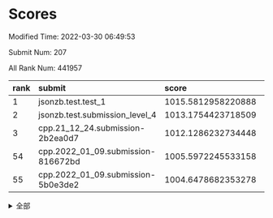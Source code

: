# Scores

Modified Time: 2022-03-30 06:49:53

Submit Num: 207

All Rank Num: 441957

| rank |               submit               |       score        |       sigma        | pk_num |
| :--- | :--------------------------------- | :----------------- | :----------------- | :----- |
| 1    | jsonzb.test.test_1                 | 1015.5812958220888 | 0.8178564341921455 | 8539   |
| 2    | jsonzb.test.submission_level_4     | 1013.1754423718509 | 0.8223730171525088 | 8537   |
| 3    | cpp.21_12_24.submission-2b2ea0d7   | 1012.1286232734448 | 0.7939689701912993 | 8537   |
| 54   | cpp.2022_01_09.submission-816672bd | 1005.5972245533158 | 0.7123798095016705 | 8546   |
| 55   | cpp.2022_01_09.submission-5b0e3de2 | 1004.6478682353278 | 0.7190976569427159 | 8544   |


<details>
<summary>全部</summary>

| rank |                 submit                 |       score        |       sigma        | pk_num |
| :--- | :------------------------------------- | :----------------- | :----------------- | :----- |
| 1    | jsonzb.test.test_1                     | 1015.5812958220888 | 0.8178564341921455 | 8539   |
| 2    | jsonzb.test.submission_level_4         | 1013.1754423718509 | 0.8223730171525088 | 8537   |
| 3    | cpp.21_12_24.submission-2b2ea0d7       | 1012.1286232734448 | 0.7939689701912993 | 8537   |
| 4    | gobigger.level_3.submission_level_3_26 | 1011.4207390030633 | 0.7779749074957557 | 8542   |
| 5    | gobigger.level_3.submission_level_3_39 | 1011.3224759839118 | 0.7747753521931612 | 8535   |
| 6    | gobigger.level_3.submission_level_3_44 | 1011.1814689194103 | 0.7753099818786463 | 8536   |
| 7    | gobigger.level_3.submission_level_3_42 | 1011.1423761689883 | 0.7758898406641372 | 8537   |
| 8    | gobigger.level_3.submission_level_3_31 | 1011.1318032655877 | 0.769016620484642  | 8541   |
| 9    | gobigger.level_3.submission_level_3_23 | 1011.0988035397343 | 0.7804901981447353 | 8538   |
| 10   | gobigger.level_3.submission_level_3_33 | 1011.0705759988995 | 0.7622815009482129 | 8537   |
| 11   | gobigger.level_3.submission_level_3_46 | 1010.9690593895463 | 0.77147618044091   | 8543   |
| 12   | gobigger.level_3.submission_level_3_2  | 1010.8867178545719 | 0.782436762487241  | 8543   |
| 13   | gobigger.level_3.submission_level_3_18 | 1010.7380518851986 | 0.7643429895820948 | 8540   |
| 14   | gobigger.level_3.submission_level_3_15 | 1010.4328354341887 | 0.7607162002432699 | 8538   |
| 15   | gobigger.level_3.submission_level_3_6  | 1010.3268983835985 | 0.7627795911501966 | 8539   |
| 16   | gobigger.level_3.submission_level_3_1  | 1010.1437549601452 | 0.731721616803068  | 8535   |
| 17   | gobigger.level_3.submission_level_3_43 | 1010.1251914508334 | 0.7489453162593759 | 8539   |
| 18   | gobigger.level_3.submission_level_3_16 | 1010.1189137970468 | 0.7589304118694925 | 8542   |
| 19   | gobigger.level_3.submission_level_3_22 | 1010.110021120363  | 0.7723230996348969 | 8538   |
| 20   | gobigger.level_3.submission_level_3_5  | 1010.0881633041516 | 0.7562860828383494 | 8545   |
| 21   | gobigger.level_3.submission_level_3_35 | 1010.0728820796435 | 0.7357673689290329 | 8537   |
| 22   | gobigger.level_3.submission_level_3_21 | 1010.0408305197518 | 0.7735196577869274 | 8536   |
| 23   | gobigger.level_3.submission_level_3_47 | 1010.040294917582  | 0.7507180135355799 | 8540   |
| 24   | gobigger.level_3.submission_level_3_48 | 1009.9436421781033 | 0.7516407670476064 | 8539   |
| 25   | gobigger.level_3.submission_level_3_11 | 1009.8649225187352 | 0.7445784707493492 | 8542   |
| 26   | gobigger.level_3.submission_level_3_24 | 1009.8521076437535 | 0.7471577113275293 | 8539   |
| 27   | gobigger.level_3.submission_level_3_4  | 1009.7600378961289 | 0.7464323017939838 | 8541   |
| 28   | gobigger.level_3.submission_level_3_28 | 1009.7536880248545 | 0.7485696951096126 | 8544   |
| 29   | gobigger.level_3.submission_level_3_8  | 1009.7271683148028 | 0.7700331924770173 | 8543   |
| 30   | gobigger.level_3.submission_level_3_37 | 1009.6657529884385 | 0.7537200022938203 | 8541   |
| 31   | gobigger.level_3.submission_level_3_41 | 1009.6244873898765 | 0.7429459892109382 | 8542   |
| 32   | gobigger.level_3.submission_level_3_40 | 1009.607592461568  | 0.7671662489263825 | 8545   |
| 33   | gobigger.level_3.submission_level_3_32 | 1009.5641304334727 | 0.7527829927169161 | 8538   |
| 34   | gobigger.level_3.submission_level_3_13 | 1009.515035034406  | 0.7625972224861994 | 8540   |
| 35   | gobigger.level_3.submission_level_3_0  | 1009.4957369019825 | 0.776839902167944  | 8544   |
| 36   | gobigger.level_3.submission_level_3_19 | 1009.4449833074401 | 0.7541472965554714 | 8539   |
| 37   | gobigger.level_3.submission_level_3_27 | 1009.4339909714877 | 0.7540691291727686 | 8539   |
| 38   | gobigger.level_3.submission_level_3_14 | 1009.333312246073  | 0.756828687728138  | 8542   |
| 39   | gobigger.level_3.submission_level_3_38 | 1009.3222093720505 | 0.7592266273435754 | 8540   |
| 40   | gobigger.level_3.submission_level_3_17 | 1009.3211569878428 | 0.7707912257479399 | 8541   |
| 41   | gobigger.level_3.submission_level_3_30 | 1009.193750437479  | 0.7571349360672045 | 8538   |
| 42   | gobigger.level_3.submission_level_3_10 | 1009.1755210011202 | 0.7421492047674836 | 8540   |
| 43   | gobigger.level_3.submission_level_3_29 | 1009.1310973033504 | 0.752282616563395  | 8540   |
| 44   | gobigger.level_3.submission_level_3_34 | 1009.1304434975143 | 0.7513900418223065 | 8546   |
| 45   | gobigger.level_3.submission_level_3_25 | 1009.0917228180755 | 0.7571571690577545 | 8542   |
| 46   | gobigger.level_3.submission_level_3_45 | 1009.0266051166471 | 0.7430928853801343 | 8538   |
| 47   | gobigger.level_3.submission_level_3_3  | 1009.0223437265222 | 0.7751641022308576 | 8541   |
| 48   | gobigger.level_3.submission_level_3_12 | 1008.9000919932744 | 0.7710658720437014 | 8543   |
| 49   | gobigger.level_3.submission_level_3_49 | 1008.467797139283  | 0.747239876745002  | 8536   |
| 50   | gobigger.level_3.submission_level_3_20 | 1008.4378371686315 | 0.745402796529552  | 8538   |
| 51   | gobigger.level_3.submission_level_3_36 | 1008.4116462063497 | 0.7430480003865687 | 8538   |
| 52   | gobigger.level_3.submission_level_3_7  | 1008.2477966482079 | 0.7319758002125966 | 8542   |
| 53   | gobigger.level_3.submission_level_3_9  | 1007.9281026887726 | 0.7417372810443673 | 8541   |
| 54   | cpp.2022_01_09.submission-816672bd     | 1005.5972245533158 | 0.7123798095016705 | 8546   |
| 55   | cpp.2022_01_09.submission-5b0e3de2     | 1004.6478682353278 | 0.7190976569427159 | 8544   |
| 56   | gobigger.level_1.submission_level_1_41 | 1004.5756422399144 | 0.7142009158000167 | 8539   |
| 57   | gobigger.level_1.submission_level_1_8  | 1004.4627258779758 | 0.7155115034217988 | 8540   |
| 58   | gobigger.level_1.submission_level_1_20 | 1004.3354186114184 | 0.7171766084524787 | 8539   |
| 59   | gobigger.level_1.submission_level_1_2  | 1004.1805249802496 | 0.7295475737984692 | 8534   |
| 60   | gobigger.level_1.submission_level_1_31 | 1004.1528732557551 | 0.708128613907946  | 8543   |
| 61   | gobigger.level_1.submission_level_1_1  | 1004.144496508261  | 0.7280275685765032 | 8542   |
| 62   | gobigger.level_1.submission_level_1_37 | 1004.0747415334386 | 0.7079931825097151 | 8542   |
| 63   | gobigger.level_1.submission_level_1_30 | 1004.0658126151417 | 0.7229016596218053 | 8535   |
| 64   | gobigger.level_1.submission_level_1_18 | 1003.9285514512341 | 0.710936970499724  | 8542   |
| 65   | gobigger.level_1.submission_level_1_43 | 1003.802196406395  | 0.7155420875712527 | 8541   |
| 66   | gobigger.level_1.submission_level_1_17 | 1003.7866949542133 | 0.708452235092453  | 8540   |
| 67   | gobigger.level_1.submission_level_1_42 | 1003.6669422300309 | 0.7082177868900413 | 8543   |
| 68   | gobigger.level_1.submission_level_1_34 | 1003.6130457150014 | 0.7076689877541078 | 8543   |
| 69   | gobigger.level_1.submission_level_1_49 | 1003.5697097275009 | 0.7070597662546463 | 8541   |
| 70   | gobigger.level_1.submission_level_1_14 | 1003.4890865873116 | 0.7229657399799001 | 8542   |
| 71   | gobigger.level_1.submission_level_1_48 | 1003.4824894294081 | 0.7094362935964718 | 8541   |
| 72   | gobigger.level_1.submission_level_1_11 | 1003.4757737172139 | 0.7233350107414064 | 8547   |
| 73   | gobigger.level_1.submission_level_1_5  | 1003.266998628233  | 0.7099193641691902 | 8541   |
| 74   | gobigger.level_1.submission_level_1_12 | 1003.2441288629577 | 0.7196136925828257 | 8538   |
| 75   | gobigger.level_1.submission_level_1_40 | 1003.2080490169426 | 0.716330909008818  | 8544   |
| 76   | gobigger.level_1.submission_level_1_38 | 1003.1633645218242 | 0.730088353442759  | 8545   |
| 77   | gobigger.level_1.submission_level_1_15 | 1003.1400585518437 | 0.707915932256186  | 8540   |
| 78   | gobigger.level_1.submission_level_1_23 | 1003.1151589648721 | 0.7169941108465818 | 8542   |
| 79   | gobigger.level_1.submission_level_1_19 | 1003.0883350776738 | 0.7024509936137764 | 8542   |
| 80   | gobigger.level_1.submission_level_1_46 | 1003.0838837428167 | 0.7122953903045741 | 8538   |
| 81   | gobigger.level_1.submission_level_1_47 | 1003.0610330549177 | 0.7135788302029914 | 8538   |
| 82   | gobigger.level_1.submission_level_1_33 | 1003.0563052569663 | 0.7089976733152977 | 8541   |
| 83   | gobigger.level_1.submission_level_1_26 | 1003.0494023468956 | 0.7179228545433595 | 8543   |
| 84   | gobigger.level_1.submission_level_1_16 | 1003.0413530906357 | 0.7180201774122807 | 8542   |
| 85   | gobigger.level_1.submission_level_1_0  | 1003.0139387405121 | 0.7207245857375129 | 8537   |
| 86   | gobigger.level_1.submission_level_1_39 | 1003.0098079858985 | 0.7214248360297335 | 8540   |
| 87   | gobigger.level_1.submission_level_1_36 | 1003.0021873583536 | 0.7118667833537938 | 8542   |
| 88   | gobigger.level_1.submission_level_1_25 | 1002.9984782812096 | 0.7179679391530562 | 8536   |
| 89   | gobigger.level_1.submission_level_1_9  | 1002.990703963767  | 0.7086504165539147 | 8546   |
| 90   | gobigger.level_1.submission_level_1_28 | 1002.9650717612417 | 0.6963199984909622 | 8536   |
| 91   | gobigger.level_1.submission_level_1_4  | 1002.9256362386652 | 0.7184568724387009 | 8537   |
| 92   | gobigger.level_1.submission_level_1_10 | 1002.9173740396249 | 0.7079025207747038 | 8541   |
| 93   | gobigger.level_1.submission_level_1_44 | 1002.912199958578  | 0.7000615290955517 | 8542   |
| 94   | gobigger.level_1.submission_level_1_27 | 1002.8995312559106 | 0.7293737146916148 | 8535   |
| 95   | gobigger.level_1.submission_level_1_21 | 1002.8271608185604 | 0.7162974591374517 | 8534   |
| 96   | gobigger.level_1.submission_level_1_24 | 1002.7799447738347 | 0.7149464164122945 | 8538   |
| 97   | gobigger.level_1.submission_level_1_35 | 1002.6907608957238 | 0.7186448433270444 | 8542   |
| 98   | gobigger.level_1.submission_level_1_45 | 1002.6747072776803 | 0.7132447126607027 | 8541   |
| 99   | gobigger.level_1.submission_level_1_13 | 1002.6161038653228 | 0.7166889542294933 | 8539   |
| 100  | gobigger.level_1.submission_level_1_6  | 1002.475344306564  | 0.7126906718565914 | 8543   |
| 101  | gobigger.level_1.submission_level_1_7  | 1002.458723313036  | 0.709377110316102  | 8539   |
| 102  | gobigger.level_1.submission_level_1_29 | 1002.4465209445964 | 0.7227328754360982 | 8538   |
| 103  | gobigger.level_1.submission_level_1_32 | 1002.0758706429426 | 0.7036794057569361 | 8540   |
| 104  | gobigger.level_1.submission_level_1_3  | 1001.7620289412239 | 0.7133906652814307 | 8543   |
| 105  | gobigger.level_1.submission_level_1_22 | 1001.325432781368  | 0.7184829395136147 | 8536   |
| 106  | gobigger.random.submission_random_15   | 997.8253519817342  | 0.7112495478900587 | 8541   |
| 107  | gobigger.random.submission_random_39   | 997.1885343821422  | 0.699101029828633  | 8540   |
| 108  | gobigger.random.submission_random_30   | 997.1548155025437  | 0.7210779189642613 | 8541   |
| 109  | gobigger.random.submission_random_29   | 997.0901218192707  | 0.7023311196982056 | 8536   |
| 110  | gobigger.random.submission_random_47   | 997.0839427906278  | 0.7148673625481325 | 8540   |
| 111  | gobigger.random.submission_random_21   | 996.8527745319149  | 0.7136698393530929 | 8542   |
| 112  | gobigger.random.submission_random_26   | 996.8418406561758  | 0.7069141038738002 | 8535   |
| 113  | gobigger.random.submission_random_18   | 996.7789817130385  | 0.7104160486044511 | 8540   |
| 114  | gobigger.random.submission_random_19   | 996.6597590521827  | 0.7138503713962097 | 8542   |
| 115  | gobigger.random.submission_random_8    | 996.6302518673085  | 0.7152055569910417 | 8541   |
| 116  | gobigger.random.submission_random_36   | 996.612341004355   | 0.7105663797067805 | 8543   |
| 117  | gobigger.random.submission_random_12   | 996.5468675007854  | 0.7125266648554734 | 8538   |
| 118  | gobigger.random.submission_random_25   | 996.4366882895919  | 0.7015083806503278 | 8546   |
| 119  | gobigger.random.submission_random_17   | 996.3349258275309  | 0.7074590591129002 | 8535   |
| 120  | gobigger.random.submission_random_5    | 996.3218333852833  | 0.7162342970452501 | 8540   |
| 121  | gobigger.random.submission_random_37   | 996.28630426891    | 0.7064493818598012 | 8537   |
| 122  | gobigger.random.submission_random_1    | 996.2771415759305  | 0.7159911514067744 | 8542   |
| 123  | gobigger.random.submission_random_42   | 996.2641199286568  | 0.716141261192373  | 8542   |
| 124  | gobigger.random.submission_random_23   | 996.2578801441106  | 0.7150408709452811 | 8540   |
| 125  | gobigger.random.submission_random_31   | 996.2191803767109  | 0.7157331384447447 | 8541   |
| 126  | gobigger.random.submission_random_41   | 996.194951643022   | 0.7188493603949626 | 8543   |
| 127  | gobigger.random.submission_random_0    | 996.1767797115053  | 0.6964886300959814 | 8542   |
| 128  | gobigger.random.submission_random_27   | 996.1420371449739  | 0.7123344836252838 | 8537   |
| 129  | gobigger.random.submission_random_43   | 996.1066912797698  | 0.700596671255007  | 8540   |
| 130  | gobigger.random.submission_random_2    | 996.0895806855934  | 0.7055396831990172 | 8544   |
| 131  | gobigger.random.submission_random_33   | 995.9575672880566  | 0.7020374956043649 | 8540   |
| 132  | gobigger.random.submission_random_6    | 995.9082902944748  | 0.7127151646863408 | 8544   |
| 133  | gobigger.random.submission_random_34   | 995.8784026067146  | 0.7188543628445153 | 8535   |
| 134  | gobigger.random.submission_random_16   | 995.8433558852732  | 0.7029909474269994 | 8542   |
| 135  | gobigger.random.submission_random_9    | 995.7969094975615  | 0.711281695486774  | 8537   |
| 136  | gobigger.random.submission_random_24   | 995.765112084199   | 0.7005811705666373 | 8541   |
| 137  | gobigger.random.submission_random_32   | 995.7580320742115  | 0.7061880362004621 | 8538   |
| 138  | gobigger.random.submission_random_7    | 995.7454992115504  | 0.7059194199052601 | 8545   |
| 139  | gobigger.random.submission_random_22   | 995.7158440669949  | 0.7133324706753141 | 8538   |
| 140  | gobigger.random.submission_random_40   | 995.6174224104938  | 0.7243918206289182 | 8537   |
| 141  | gobigger.random.submission_random_20   | 995.5732999871798  | 0.6988987370580153 | 8540   |
| 142  | gobigger.random.submission_random_49   | 995.5500133713944  | 0.7063699523084196 | 8543   |
| 143  | gobigger.random.submission_random_48   | 995.5375665079735  | 0.7176531478328443 | 8541   |
| 144  | gobigger.random.submission_random_13   | 995.5368689035885  | 0.7115667496751151 | 8542   |
| 145  | gobigger.random.submission_random_4    | 995.4662550107029  | 0.7199418605098008 | 8541   |
| 146  | gobigger.random.submission_random_46   | 995.461010298615   | 0.7023605051788988 | 8542   |
| 147  | gobigger.random.submission_random_45   | 995.3959993247634  | 0.7145636866960818 | 8538   |
| 148  | gobigger.random.submission_random_10   | 995.3923586864728  | 0.7051922964490459 | 8545   |
| 149  | gobigger.random.submission_random_3    | 995.2640697594159  | 0.7304875533671381 | 8546   |
| 150  | gobigger.random.submission_random_14   | 995.0268874528508  | 0.7080223021505676 | 8541   |
| 151  | gobigger.random.submission_random_28   | 994.9036357706691  | 0.7000921601628596 | 8543   |
| 152  | gobigger.random.submission_random_35   | 994.9006659103698  | 0.7239586210568418 | 8537   |
| 153  | gobigger.random.submission_random_44   | 994.848565305163   | 0.7332907423611014 | 8537   |
| 154  | gobigger.random.submission_random_11   | 994.6345270782161  | 0.7021723832762478 | 8539   |
| 155  | gobigger.random.submission_random_38   | 994.3964278994313  | 0.7301504908920902 | 8542   |
| 156  | gobigger.level_2.submission_level_2_46 | 994.0205430500517  | 0.7264480095558701 | 8537   |
| 157  | gobigger.level_2.submission_level_2_9  | 993.9688326931641  | 0.7501969901473148 | 8539   |
| 158  | gobigger.level_2.submission_level_2_13 | 993.8549773907499  | 0.7458044170203052 | 8537   |
| 159  | gobigger.level_2.submission_level_2_34 | 993.6952883198176  | 0.7356215733387284 | 8543   |
| 160  | gobigger.level_2.submission_level_2_12 | 993.269873995216   | 0.73537537087884   | 8540   |
| 161  | gobigger.level_2.submission_level_2_26 | 993.2338585077916  | 0.7382836719234961 | 8540   |
| 162  | gobigger.level_2.submission_level_2_1  | 993.1149558205387  | 0.7458379584561158 | 8543   |
| 163  | gobigger.level_2.submission_level_2_10 | 993.086877291728   | 0.7207491018763554 | 8544   |
| 164  | gobigger.level_2.submission_level_2_47 | 993.05437328692    | 0.7370903148237672 | 8539   |
| 165  | gobigger.level_2.submission_level_2_30 | 993.0432242446814  | 0.7360019251491903 | 8538   |
| 166  | gobigger.level_2.submission_level_2_5  | 992.9460182594075  | 0.7303363365484029 | 8539   |
| 167  | gobigger.level_2.submission_level_2_32 | 992.8914307467619  | 0.7305197553563127 | 8537   |
| 168  | gobigger.level_2.submission_level_2_39 | 992.8762257009755  | 0.730728296426825  | 8535   |
| 169  | gobigger.level_2.submission_level_2_16 | 992.8136581370935  | 0.7253864270609979 | 8544   |
| 170  | gobigger.level_2.submission_level_2_48 | 992.7134136441124  | 0.7498335531036951 | 8541   |
| 171  | gobigger.level_2.submission_level_2_41 | 992.7013891341294  | 0.7254406334279427 | 8539   |
| 172  | gobigger.level_2.submission_level_2_18 | 992.6815596480626  | 0.7622728767389838 | 8546   |
| 173  | gobigger.level_2.submission_level_2_6  | 992.6607561419817  | 0.7459106645169181 | 8542   |
| 174  | gobigger.level_2.submission_level_2_15 | 992.6582451191118  | 0.7384496732085987 | 8538   |
| 175  | gobigger.level_2.submission_level_2_19 | 992.6071579777657  | 0.7345548651091648 | 8542   |
| 176  | gobigger.level_2.submission_level_2_38 | 992.5671605979389  | 0.7383586181478656 | 8534   |
| 177  | gobigger.level_2.submission_level_2_8  | 992.5368213317762  | 0.7420012379208795 | 8540   |
| 178  | gobigger.level_2.submission_level_2_28 | 992.4770419683731  | 0.7550715696896536 | 8543   |
| 179  | gobigger.level_2.submission_level_2_31 | 992.4312238597465  | 0.7308447518415694 | 8539   |
| 180  | gobigger.level_2.submission_level_2_24 | 992.4106422310663  | 0.7285033678897448 | 8537   |
| 181  | gobigger.level_2.submission_level_2_23 | 992.3268612394904  | 0.7366664464996789 | 8540   |
| 182  | gobigger.level_2.submission_level_2_45 | 992.259318200707   | 0.7490495027971427 | 8540   |
| 183  | gobigger.level_2.submission_level_2_2  | 992.2193200341795  | 0.7514959341243479 | 8544   |
| 184  | gobigger.level_2.submission_level_2_42 | 992.1832027557228  | 0.7355412013255519 | 8537   |
| 185  | gobigger.level_2.submission_level_2_33 | 992.1808424019946  | 0.7342765724665282 | 8540   |
| 186  | gobigger.level_2.submission_level_2_40 | 992.1314311998489  | 0.7677895920179725 | 8539   |
| 187  | gobigger.level_2.submission_level_2_0  | 992.119753789518   | 0.7343056596940577 | 8538   |
| 188  | gobigger.level_2.submission_level_2_4  | 992.0917442710562  | 0.7417987199335091 | 8545   |
| 189  | gobigger.level_2.submission_level_2_43 | 992.0733691572927  | 0.7356155881106345 | 8539   |
| 190  | gobigger.level_2.submission_level_2_35 | 992.059815657456   | 0.7449248139760933 | 8541   |
| 191  | gobigger.level_2.submission_level_2_17 | 992.0577927520377  | 0.7539537676342282 | 8544   |
| 192  | gobigger.level_2.submission_level_2_20 | 991.9835418910675  | 0.7508340668869798 | 8545   |
| 193  | gobigger.level_2.submission_level_2_21 | 991.9737591478947  | 0.7434461841428287 | 8540   |
| 194  | gobigger.level_2.submission_level_2_22 | 991.9522221929245  | 0.7396056713001502 | 8540   |
| 195  | gobigger.level_2.submission_level_2_49 | 991.9042551137109  | 0.7395356144626654 | 8542   |
| 196  | gobigger.level_2.submission_level_2_7  | 991.9001875134172  | 0.7418040397858167 | 8540   |
| 197  | gobigger.level_2.submission_level_2_36 | 991.8812165877575  | 0.7331628496232518 | 8537   |
| 198  | gobigger.level_2.submission_level_2_29 | 991.7989028113982  | 0.7485113727119899 | 8533   |
| 199  | gobigger.level_2.submission_level_2_11 | 991.3892558382462  | 0.7336448892346787 | 8536   |
| 200  | gobigger.level_2.submission_level_2_27 | 991.3872937161676  | 0.7379140130216814 | 8544   |
| 201  | gobigger.level_2.submission_level_2_44 | 991.3182601335928  | 0.7469612650641329 | 8543   |
| 202  | gobigger.level_2.submission_level_2_3  | 991.2527745965743  | 0.7733002944499479 | 8538   |
| 203  | gobigger.level_2.submission_level_2_14 | 991.1659199663364  | 0.7597297450587414 | 8538   |
| 204  | gobigger.level_2.submission_level_2_25 | 991.0637300904452  | 0.7534410989016848 | 8544   |
| 205  | gobigger.level_2.submission_level_2_37 | 990.3976417562562  | 0.7830576919506794 | 8543   |
| 206  | gobigger.none.submission_none_0        | 977.1593300934153  | 1.3230881484008026 | 8543   |
| 207  | gobigger.none.submission_none_1        | 975.5728433176093  | 1.509121308202884  | 8541   |

</details>